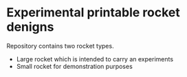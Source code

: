 #  Experimental printable rocket denigns

Repository contains two rocket types. 

+ Large rocket which is intended to carry an experiments
+ Small rocket for demonstration purposes


